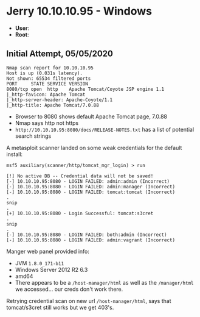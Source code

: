 # Jerry 10.10.10.95 - Windows

 - __User__:
 - __Root__:

## Initial Attempt, 05/05/2020


```shell
Nmap scan report for 10.10.10.95
Host is up (0.031s latency).
Not shown: 65534 filtered ports
PORT     STATE SERVICE VERSION
8080/tcp open  http    Apache Tomcat/Coyote JSP engine 1.1
|_http-favicon: Apache Tomcat
|_http-server-header: Apache-Coyote/1.1
|_http-title: Apache Tomcat/7.0.88
```

 - Browser to 8080 shows default Apache Tomcat page, 7.0.88
 - Nmap says http not https
 - `http://10.10.10.95:8080/docs/RELEASE-NOTES.txt` has a list of potential search strings

A metasploit scanner landed on some weak credentials for the default install:

```shell
msf5 auxiliary(scanner/http/tomcat_mgr_login) > run

[!] No active DB -- Credential data will not be saved!
[-] 10.10.10.95:8080 - LOGIN FAILED: admin:admin (Incorrect)
[-] 10.10.10.95:8080 - LOGIN FAILED: admin:manager (Incorrect)
[-] 10.10.10.95:8080 - LOGIN FAILED: tomcat:tomcat (Incorrect)
.
snip
.
[+] 10.10.10.95:8080 - Login Successful: tomcat:s3cret
.
snip
.
[-] 10.10.10.95:8080 - LOGIN FAILED: both:admin (Incorrect)
[-] 10.10.10.95:8080 - LOGIN FAILED: admin:vagrant (Incorrect)
```

Manger web panel provided info:

 - JVM `1.8.0_171-b11`
 - Windows Server 2012 R2 6.3
 - amd64
 - There appears to be a `/host-manager/html` as well as the `/manager/html` we accessed... our creds don't work there.

Retrying credential scan on new url `/host-manager/html`, says that tomcat/s3cret still works but we get 403's.